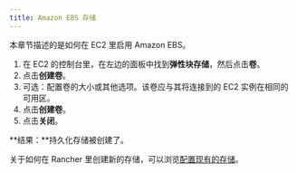 ```yaml
---
title: Amazon EBS 存储
---
```


本章节描述的是如何在 EC2 里启用 Amazon EBS。

1. 在 EC2 的控制台里，在左边的面板中找到**弹性块存储**，然后点击**卷**。
1. 点击**创建卷**。
1. 可选：配置卷的大小或其他选项。该卷应与其将连接到的 EC2 实例在相同的可用区。
1. 点击**创建卷**。
1. 点击**关闭**。

**结果：**持久化存储被创建了。

关于如何在 Rancher 里创建新的存储，可以浏览[配置现有的存储](/docs/cluster-admin/volumes-and-storage/attaching-existing-storage/_index)。
